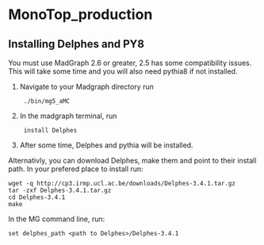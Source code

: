 # MonoTop_production

## Installing Delphes and PY8

You must use MadGraph 2.6 or greater, 2.5 has some compatibility issues. This will take some time and you will also need pythia8 if not installed.

1. Navigate to your Madgraph directory run 

        ./bin/mg5_aMC

2. In the madgraph terminal, run 


        install Delphes 

3. After some time, Delphes and pythia will be installed.

Alternativly, you can download Delphes, make them and point to their install path. In your prefered place to install run:

    wget -q http://cp3.irmp.ucl.ac.be/downloads/Delphes-3.4.1.tar.gz
    tar -zxf Delphes-3.4.1.tar.gz
    cd Delphes-3.4.1
    make

In the MG command line, run:

    set delphes_path <path to Delphes>/Delphes-3.4.1
